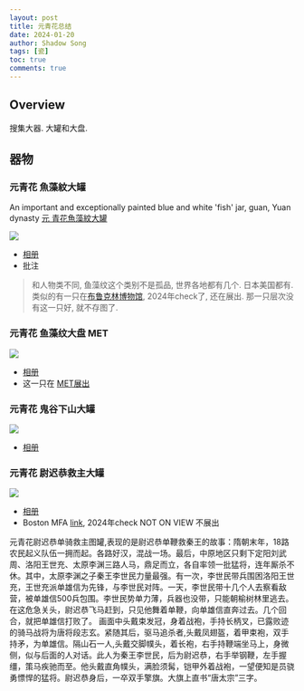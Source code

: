 ```yaml
---
layout: post
title: 元青花总结
date: 2024-01-20
author: Shadow Song
tags: [瓷]
toc: true
comments: true
---
```


## Overview

搜集大器. 大罐和大盘. 

## 器物

### 元青花 魚藻紋大罐


An important and exceptionally painted blue and white 'fish' jar, guan, Yuan dynasty 
 [元 青花魚藻紋大罐](https://www.sothebys.com/en/buy/auction/2022/hotung-he-dong-the-personal-collection-of-the-late-sir-joseph-hotung-part-1-evening/an-important-and-exceptionally-painted-blue-and?locale=en)

![](https://lh3.googleusercontent.com/pw/ABLVV85eUVMN5pZEc3w0c6z1EsltN-vtzeOQmdvmCqAGd5905DfeiD8VSDKzKmtR_66FSHnBGPsasxeeCDoIHH_rqxEQpe3ooGEmWoiYE5zm2feHCseBsrCkXdu6jgt9gHKGjqPAwp9lYRjO3t_wqSr3aZ9JBQ=w1064-h1294-s-no-gm?authuser=1)

- [相册](https://photos.app.goo.gl/2YjBDUqVswF493Rs8)
- 批注

> 和人物类不同, 鱼藻纹这个类别不是孤品, 世界各地都有几个. 日本美国都有. 类似的有一只在[布鲁克林博物馆](https://brooklynmuseum.org/opencollection/objects/66256), 2024年check了, 还在展出.  那一只层次没有这一只好, 就不存图了. 


### 元青花 鱼藻纹大盘 MET

![](https://lh3.googleusercontent.com/pw/ABLVV86bsKpoSgtCMH5WkE-v17fpSC_i9OSgi3LOcxRRFKaV49dBYWOsQjRZtdDpcDqSpaIb_JaxKqGq-00t0YgV9-HNpfkiQJJ0LSMVanowFwybE-JIAq440d0NeV9i3ZLoCKvLP3vBsSYm1iiyyNZ9QEcADA=w1706-h1280-s-no-gm?authuser=1)

- [相册](https://photos.app.goo.gl/ZQu5fRJbLY7jPW2d7)
- 这一只在 [MET展出](https://www.metmuseum.org/art/collection/search/39638)


### 元青花 鬼谷下山大罐

![](https://lh3.googleusercontent.com/pw/ABLVV87oOxEUngMw8qU1gaDCN_jiaNBXZWyFCWO2xq_5n7Q9O6NzE3YvC-b2Xwaq2NKOtaSzAvp8Cf0-X4OGWbdJOVknRJbC86f9HSi3aPpBIelTXOMcQznJtZpEN6IbDrn2M6SxIh7_nF9ty34k-6D1s9jhxw=w800-h749-s-no-gm?authuser=1)

- [相册](https://photos.app.goo.gl/deMDftXf4jWDBCes5)

### 元青花 尉迟恭救主大罐

![](https://lh3.googleusercontent.com/pw/ABLVV85yW3mJyVPci3WRKSw6Xww9FcjR5Iio5ZVVXMSmAbf2bTi7uV1mzoCarakR9lp3lyJqaLrda_SKuAatZJeRaihYuwyZtS5Fvmmn6gHToMhCcvcoJB8HmhATiBz_mpL6hJEmLuz4YkJ9Ij77A40z3ZY0EA=w1600-h1281-s-no-gm?authuser=1)

- [相册](https://photos.app.goo.gl/sUwjWaxD5kTyreyJ8)
- Boston MFA [link](https://collections.mfa.org/objects/20751/wine-jar-with-design-from-a-popular-drama), 2024年check NOT ON VIEW 不展出

元青花尉迟恭单骑救主图罐,表现的是尉迟恭单鞭救秦王的故事：隋朝末年，18路农民起义队伍一拥而起。各路好汉，混战一场。最后，中原地区只剩下定阳刘武周、洛阳王世充、太原李渊三路人马，鼎足而立，各自率领一批猛将，连年厮杀不休。其中，太原李渊之子秦王李世民力量最强。有一次，李世民带兵围困洛阳王世充，王世充派单雄信为先锋，与李世民对阵。一天，李世民带十几个人去察看敌营，被单雄信500兵包围。李世民势单力薄，兵器也没带，只能朝榆树林里逃去。在这危急关头，尉迟恭飞马赶到，只见他舞着单鞭，向单雄信直奔过去。几个回合，就把单雄信打败了。
画面中头戴束发冠，身着战袍，手持长柄叉，已露败迹的骑马战将为唐将段志玄。紧随其后，驱马追杀者,头戴凤翅盔，着甲束袍，双手持矛，为单雄信。隔山石一人,头戴交脚幞头，着长袍，右手持鞭端坐马上，身微侧，似与后面的人对话。此人为秦王李世民，后为尉迟恭，右手举钢鞭，左手握缰，策马疾驰而至。他头戴直角幞头，满脸须髯，铠甲外着战袍，一望便知是员骁勇慓悍的猛将。尉迟恭身后，一卒双手擎旗。大旗上直书“唐太宗”三字。